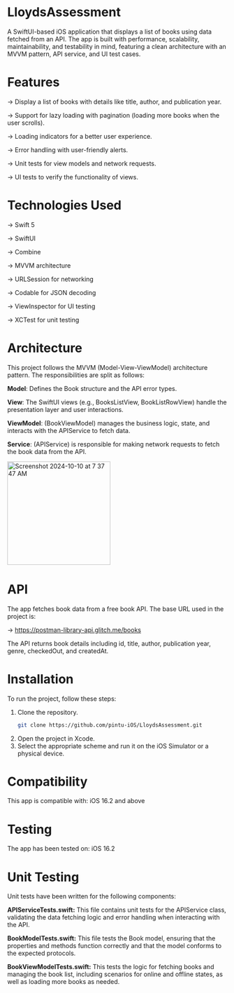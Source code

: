 # LloydsAssessment
A SwiftUI-based iOS application that displays a list of books using data fetched from an API. The app is built with performance, scalability, maintainability, and testability in mind, featuring a clean architecture with an MVVM pattern, API service, and UI test cases.

# Features
-> Display a list of books with details like title, author, and publication year.

-> Support for lazy loading with pagination (loading more books when the user scrolls).

-> Loading indicators for a better user experience.

-> Error handling with user-friendly alerts.

-> Unit tests for view models and network requests.

-> UI tests to verify the functionality of views.

# Technologies Used
-> Swift 5

-> SwiftUI

-> Combine

-> MVVM architecture

-> URLSession for networking

-> Codable for JSON decoding

-> ViewInspector for UI testing

-> XCTest for unit testing

# Architecture
This project follows the MVVM (Model-View-ViewModel) architecture pattern. The responsibilities are split as follows:

**Model**: Defines the Book structure and the API error types.

**View**: The SwiftUI views (e.g., BooksListView, BookListRowView) handle the presentation layer and user interactions.

**ViewModel**: (BookViewModel) manages the business logic, state, and interacts with the APIService to fetch data.

**Service**: (APIService) is responsible for making network requests to fetch the book data from the API.

<img width="236" alt="Screenshot 2024-10-10 at 7 37 47 AM" src="https://github.com/user-attachments/assets/97d61d08-e275-4480-9dc8-87f95f3b25f5">

# API
The app fetches book data from a free book API. The base URL used in the project is:

-> https://postman-library-api.glitch.me/books

The API returns book details including id, title, author, publication year, genre, checkedOut, and createdAt.

# Installation
To run the project, follow these steps:
1. Clone the repository.
   ```bash
   git clone https://github.com/pintu-iOS/LloydsAssessment.git
2. Open the project in Xcode.
3. Select the appropriate scheme and run it on the iOS Simulator or a physical device.

# Compatibility
This app is compatible with:
iOS 16.2 and above

# Testing
The app has been tested on:
iOS 16.2

# Unit Testing
Unit tests have been written for the following components:

**APIServiceTests.swift:** This file contains unit tests for the APIService class, validating the data fetching logic and error handling when interacting with the API.

**BookModelTests.swift:** This file tests the Book model, ensuring that the properties and methods function correctly and that the model conforms to the expected protocols.

**BookViewModelTests.swift:** This tests the logic for fetching books and managing the book list, including scenarios for online and offline states, as well as loading more books as needed.
